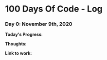 # 100 Days Of Code - Log

### Day 0: November 9th, 2020

**Today's Progress**: 

**Thoughts:** 

**Link to work:**

